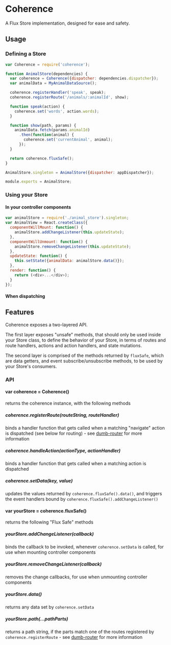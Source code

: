 # Coherence

A Flux Store implementation, designed for ease and safety.

## Usage

### Defining a Store

```javascript
var Coherence = require('coherence');

function AnimalStore(dependencies) {
  var coherence = Coherence({dispatcher: dependencies.dispatcher});
  var animalData = MyAnimalDataSource();

  coherence.registerHandler('speak', speak);
  coherence.registerRoute('/animals/:animalId', show);

  function speak(action) {
    coherence.set('words', action.words);
  }

  function show(path, params) {
    animalData.fetch(params.animalId)
      .then(function(animal) {
        coherence.set('currentAnimal', animal);
      });
  }

  return coherence.fluxSafe();
}

AnimalStore.singleton = AnimalStore({dispatcher: appDispatcher});

module.exports = AnimalStore;
```

### Using your Store

#### In your controller components

```javascript
var animalStore = require('./animal_store').singleton;
var AnimalView = React.createClass({
  componentWillMount: function() {
    animalStore.addChangeListener(this.updateState);
  },
  componentWillUnmount: function() {
    animalStore.removeChangeListener(this.updateState);
  },
  updateState: function() {
    this.setState({animalData: animalStore.data()});
  },
  render: function() {
    return (<div>...</div>);
  }
});
```

#### When dispatching

## Features

Coherence exposes a two-layered API.

The first layer exposes "unsafe" methods, that should only be used inside your
Store class, to define the behavior of your Store, in terms of routes and route
handlers, actions and action handlers, and state mutations.

The second layer is comprised of the methods returned by `fluxSafe`,
which are data getters, and event subscribe/unsubscribe methods, to be used
by your Store's consumers.

### API

#### var coherence = Coherence()

returns the coherence instance, with the following methods

##### coherence.registerRoute(routeString, routeHandler)

binds a handler function that gets called when a matching "navigate" action is
dispatched (see below for routing) - see
[dumb-router](https://github.com/clalimarmo/dumb-router) for more information

##### coherence.handleAction(actionType, actionHandler)

binds a handler function that gets called when a matching action is dispatched

##### coherence.setData(key, value)

updates the values returned by `coherence.fluxSafe().data()`, and triggers the
event handlers bound by `coherence.fluxSafe().addChangeListener()`

#### var yourStore = coherence.fluxSafe()

returns the following "Flux Safe" methods

##### yourStore.addChangeListener(callback)

binds the callback to be invoked, whenever `coherence.setData` is called, for use
when mounting controller components

##### yourStore.removeChangeListener(callback)

removes the change callbacks, for use when unmounting controller components

##### yourStore.data()

returns any data set by `coherence.setData`

##### yourStore.path(...pathParts)

returns a path string, if the parts match one of the routes registered by
`coherence.registerRoute` - see [dumb-router](https://github.com/clalimarmo/dumb-router)
for more information
